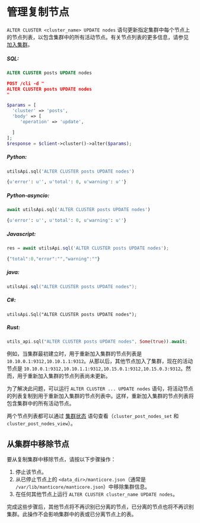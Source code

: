 # 管理复制节点

<!-- example managing replication nodes 1 -->
`ALTER CLUSTER <cluster_name> UPDATE nodes` 语句更新指定集群中每个节点上的节点列表，以包含集群中的所有活动节点。有关节点列表的更多信息，请参见 [加入集群](../../Creating_a_cluster/Setting_up_replication/Joining_a_replication_cluster.md)。


<!-- intro -->
##### SQL:

<!-- request SQL -->

```sql
ALTER CLUSTER posts UPDATE nodes
```

<!-- request JSON -->

```json
POST /cli -d "
ALTER CLUSTER posts UPDATE nodes
"
```

<!-- request PHP -->

```php
$params = [
  'cluster' => 'posts',
  'body' => [
     'operation' => 'update',

  ]
];
$response = $client->cluster()->alter($params);
```
<!-- intro -->
##### Python:

<!-- request Python -->

```python
utilsApi.sql('ALTER CLUSTER posts UPDATE nodes')
```

<!-- response Python -->
```python
{u'error': u'', u'total': 0, u'warning': u''}
```

<!-- intro -->
##### Python-asyncio:

<!-- request Python-asyncio -->

```python
await utilsApi.sql('ALTER CLUSTER posts UPDATE nodes')
```

<!-- response Python-asyncio -->
```python
{u'error': u'', u'total': 0, u'warning': u''}
```

<!-- intro -->
##### Javascript:

<!-- request javascript -->

```javascript
res = await utilsApi.sql('ALTER CLUSTER posts UPDATE nodes');
```

<!-- response javascript -->
```javascript
{"total":0,"error":"","warning":""}
```

<!-- intro -->
##### java:

<!-- request Java -->

```java
utilsApi.sql("ALTER CLUSTER posts UPDATE nodes");
```

<!-- intro -->
##### C#:

<!-- request C# -->

```clike
utilsApi.Sql("ALTER CLUSTER posts UPDATE nodes");
```

<!-- intro -->
##### Rust:

<!-- request Rust -->

```rust
utils_api.sql("ALTER CLUSTER posts UPDATE nodes", Some(true)).await;
```

<!-- end -->


例如，当集群最初建立时，用于重新加入集群的节点列表是 `10.10.0.1:9312,10.10.1.1:9312`。从那以后，其他节点加入了集群，现在的活动节点是 `10.10.0.1:9312,10.10.1.1:9312,10.15.0.1:9312,10.15.0.3:9312`。然而，用于重新加入集群的节点列表尚未更新。

为了解决此问题，可以运行 `ALTER CLUSTER ... UPDATE nodes` 语句，将活动节点的列表复制到用于重新加入集群的节点列表中。这样，重新加入集群的节点列表将包含集群中的所有活动节点。

两个节点列表都可以通过 [集群状态](../../Creating_a_cluster/Setting_up_replication/Replication_cluster_status.md) 语句查看（`cluster_post_nodes_set` 和 `cluster_post_nodes_view`）。

## 从集群中移除节点

要从复制集群中移除节点，请按以下步骤操作：
1. 停止该节点。
2. 从已停止节点上的 `<data_dir>/manticore.json`（通常是 `/var/lib/manticore/manticore.json`）中移除集群信息。
3. 在任何其他节点上运行 `ALTER CLUSTER cluster_name UPDATE nodes`。

完成这些步骤后，其他节点将不再识别已分离的节点，已分离的节点也将不再识别集群。此操作不会影响集群中的表或已分离节点上的表。
<!-- proofread -->

